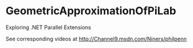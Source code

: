 # GeometricApproximationOfPiLab
Exploring .NET Parallel Extensions

See corresponding videos at http://Channel9.msdn.com/Niners/philpenn

